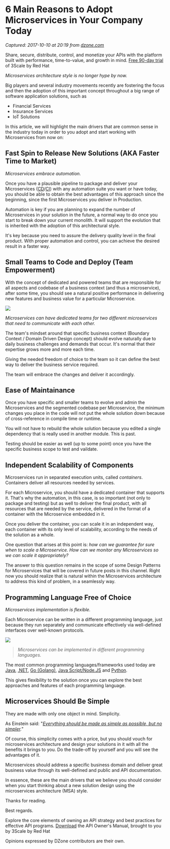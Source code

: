 # 6 Main Reasons to Adopt Microservices in Your Company Today

_Captured: 2017-10-10 at 20:19 from [dzone.com](https://dzone.com/articles/06-main-reasons-to-adopt-microservices-in-your-com-1?edition=329552&utm_source=Daily%20Digest&utm_medium=email&utm_campaign=Daily%20Digest%202017-10-10)_

Share, secure, distribute, control, and monetize your APIs with the platform built with performance, time-to-value, and growth in mind. [Free 90-day trial](https://dzone.com/go?i=231226&u=https%3A%2F%2Fwww.redhat.com%2Fen%2Ftechnologies%2Fjboss-middleware%2F3scale%2Fget-started%3Fsc_cid%3D701f2000000h30LAAQ) of 3Scale by Red Hat

_Microservices architecture style is no longer hype by now._

Big players and several industry movements recently are fostering the focus and then the adoption of this important concept throughout a big range of software application solutions, such as

  * Financial Services
  * Insurance Services
  * IoT Solutions

In this article, we will highlight the main drivers that are common sense in the industry today in order to you adopt and start working with Microservices from now on:

## Fast Spin to Release New Solutions (AKA Faster Time to Market)

_Microservices embrace automation._

Once you have a plausible pipeline to package and deliver your Microservices ([CD](https://continuousdelivery.com)/[CI](https://www.thoughtworks.com/continuous-integration)) with any automation suite you want or have today, you should be able to obtain the best advantages of this approach since the beginning, since the first Microservices you deliver in Production.

Automation is key if you are planning to expand the number of Microservices in your solution in the future, a normal way to do once you start to break down your current monolith. It will support the evolution that is inherited with the adoption of this architectural style.

It's key because you need to assure the delivery quality level in the final product. With proper automation and control, you can achieve the desired result in a faster way.

## Small Teams to Code and Deploy (Team Empowerment)

With the concept of dedicated and powered teams that are responsible for all aspects and codebase of a business context (and thus a microservice), after some time, you should see a natural positive performance in delivering new features and business value for a particular Microservice.

![](https://cdn-images-1.medium.com/max/720/0*1dd26kiRMiHFuehs.png)

_Microservices can have dedicated teams for two different microservices that need to communicate with each other._

The team's mindset around that specific business context (Boundary Context / Domain Driven Design concept) should evolve naturally due to daily business challenges and demands that occur. It's normal that their expertise grows more and more each time.

Giving the needed freedom of choice to the team so it can define the best way to deliver the business service required.

The team will embrace the changes and deliver it accordingly.

## Ease of Maintainance

Once you have specific and smaller teams to evolve and admin the Microservices and the segmented codebase per Microservice, the minimum changes you place in the code will not put the whole solution down because of cross-reference in compile time or runtime.

You will not have to rebuild the whole solution because you edited a single dependency that is really used in another module. This is past.

Testing should be easier as well (up to some point) once you have the specific business scope to test and vaildate.

## Independent Scalability of Components

Microservices run in separated execution units, called _containers_. Containers deliver all resources needed by services.

For each Microservice, you should have a dedicated container that supports it. That's why the automation, in this case, is so important (not only to package and testing) but as well to deliver the final product, with all resources that are needed by the service, delivered in the format of a container with the Microservice embedded in it.

Once you deliver the container, you can scale it in an independent way, each container with its only level of scalability, according to the needs of the solution as a whole.

One question that arises at this point is: _how can we guarantee for sure when to scale a Microservice. How can we monitor any Microservices so we can scale it appropriately?_

The answer to this question remains in the scope of some Design Patterns for Microservices that will be covered in future posts in this channel. Right now you should realize that is natural within the Microservices architecture to address this kind of problem, in a seamlessly way.

## Programming Language Free of Choice

_Microservices implementation is flexible._

Each Microservice can be written in a different programming language, just because they run separately and communicate effectively via well-defined interfaces over well-known protocols.

![](https://cdn-images-1.medium.com/max/720/0*I4jd0kG52LWF7WSI.png)

> _Microservices can be implemented in different programming languages._

The most common programming languages/frameworks used today are [Java](https://docs.oracle.com/javase/8/docs/technotes/guides/language/index.html), [.NET](https://www.microsoft.com/net/), [Go (Golang)](https://golang.org/), [Java Script/Node.JS](https://nodejs.org/en/) and [Python](https://www.python.org/).

This gives flexibility to the solution once you can explore the best approaches and features of each programming language.

## Microservices Should Be Simple

They are made with only one object in mind. Simplicity.

As Einstein said: "_[Everything should be made as simple as possible, but no simpler](https://quoteinvestigator.com/2011/05/13/einstein-simple/)."_

Of course, this simplicity comes with a price, but you should vouch for microservices architecture and design your solutions in it with all the benefits it brings to you. Do the trade-off by yourself and you will see the advantages of it.

Microservices should address a specific business domain and deliver great business value through its well-defined and public and API documentation.

In essence, these are the main drivers that we believe you should consider when you start thinking about a new solution design using the microservices architecture (MSA) style.

Thanks for reading.

Best regards.

Explore the core elements of owning an API strategy and best practices for effective API programs. [Download](https://dzone.com/go?i=231227&u=https%3A%2F%2Fengage.redhat.com%2F3scale-api-owners-s-201706160312%3Fsc_cid%3D701f2000000h30LAAQ) the API Owner's Manual, brought to you by 3Scale by Red Hat

Opinions expressed by DZone contributors are their own.
